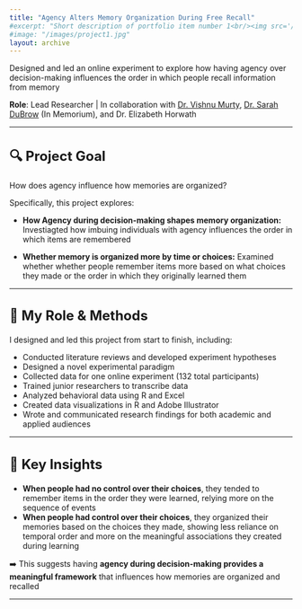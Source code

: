 ```yaml
---
title: "Agency Alters Memory Organization During Free Recall"
#excerpt: "Short description of portfolio item number 1<br/><img src='/images/500x300.png'>"
#image: "/images/project1.jpg"
layout: archive
---
```



Designed and led an online experiment to explore how having agency over decision-making influences the order in which people recall information from memory

<strong>Role</strong>: Lead Researcher | In collaboration with [Dr. Vishnu Murty](https://www.adaptivememorylab.com/), [Dr. Sarah DuBrow](https://www.dubrowlab.org/) (In Memorium), and Dr. Elizabeth Horwath

---
<h2 style="font-size:24px;">🔍 Project Goal</h2> 

How does agency influence how memories are organized?

Specifically, this project explores: 
* **How Agency during decision-making shapes memory organization:** Investiagted how imbuing individuals with agency influences the order in which items are remembered

* **Whether memory is organized more by time or choices:** Examined whether whether people remember items more based on what choices they made or the order in which they originally learned them

---
<h2 style="font-size:24px;">🧪 My Role & Methods </h2> 
I designed and led this project from start to finish, including:

- Conducted literature reviews and developed experiment hypotheses
- Designed a novel experimental paradigm
- Collected data for one online experiment (132 total participants)
- Trained junior researchers to transcribe data 
- Analyzed behavioral data using R and Excel
- Created data visualizations in R and Adobe Illustrator 
- Wrote and communicated research findings for both academic and applied audiences

---
<h2 style="font-size:24px;">🧠 Key Insights </h2> 

- **When people had no control over their choices**, they tended to remember items in the order they were learned, relying more on the sequence of events
- **When people had control over their choices**, they organized their memories based on the choices they made, showing less reliance on temporal order and more on the meaningful associations they created during learning

➡️ This suggests having **agency during decision-making provides a meaningful framework** that influences how memories are organized and recalled

---


